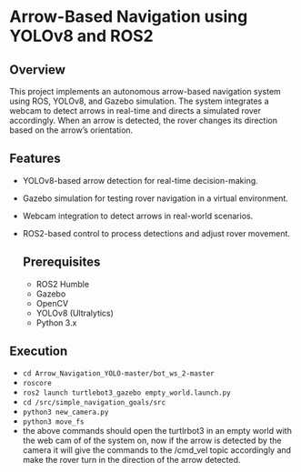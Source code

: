 # Arrow-Based Navigation using YOLOv8 and ROS2
## Overview
This project implements an autonomous arrow-based navigation system using ROS, YOLOv8, and Gazebo simulation. The system integrates a webcam to detect arrows in real-time and directs a simulated rover accordingly. When an arrow is detected, the rover changes its direction based on the arrow’s orientation.
## Features
- YOLOv8-based arrow detection for real-time decision-making.
- Gazebo simulation for testing rover navigation in a virtual environment.
- Webcam integration to detect arrows in real-world scenarios.
- ROS2-based control to process detections and adjust rover movement.

  ## Prerequisites
  - ROS2 Humble
  - Gazebo
  - OpenCV
  - YOLOv8 (Ultralytics)
  - Python 3.x

## Execution
- ``` cd Arrow_Navigation_YOLO-master/bot_ws_2-master ```
- ``` roscore ```
- ``` ros2 launch turtlebot3_gazebo empty_world.launch.py ```
- ``` cd /src/simple_navigation_goals/src ```
- ``` python3 new_camera.py ```
- ``` python3 move_fs ```
- the above commands should open the turtlrbot3 in an empty world with the web cam of of the system on, now if the arrow is detected by the camera it will give the commands to the /cmd_vel topic accordingly and make the rover turn in the direction of the arrow detected.
